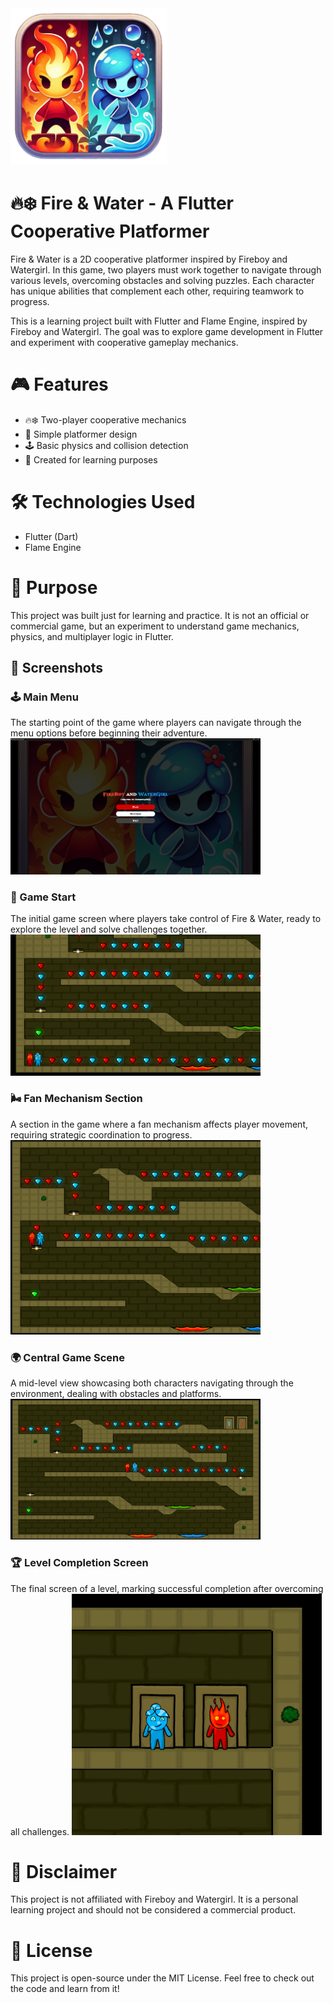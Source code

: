 <img src="/assets/images/logo/fireboy_watergirl_logo.png" alt="Logo" width="250">

# 🔥❄️ Fire & Water - A Flutter Cooperative Platformer
Fire &amp; Water is a 2D cooperative platformer inspired by Fireboy and Watergirl. In this game, two players must work together to navigate through various levels, overcoming obstacles and solving puzzles. Each character has unique abilities that complement each other, requiring teamwork to progress.

This is a learning project built with Flutter and Flame Engine, inspired by Fireboy and Watergirl. The goal was to explore game development in Flutter and experiment with cooperative gameplay mechanics.

# 🎮 Features
- 🔥❄️ Two-player cooperative mechanics
- 🎨 Simple platformer design
- 🕹️ Basic physics and collision detection
- 🎯 Created for learning purposes


# 🛠️ Technologies Used
- Flutter (Dart)
- Flame Engine

# 🎯 Purpose
This project was built just for learning and practice. It is not an official or commercial game, but an experiment to understand game mechanics, physics, and multiplayer logic in Flutter.

## 📸 Screenshots

### **🕹️ Main Menu**
The starting point of the game where players can navigate through the menu options before beginning their adventure.
<img src="/screenshots/00-main-menu.png" alt="Main Menu" width="400">

### **🚀 Game Start**
The initial game screen where players take control of Fire & Water, ready to explore the level and solve challenges together.
<img src="/screenshots/01-game-start.png" alt="Game Start" width="400">

### **🌬️ Fan Mechanism Section**
A section in the game where a fan mechanism affects player movement, requiring strategic coordination to progress.
<img src="/screenshots/02-game-fan-zone.png" alt="Fan Mechanism Section" width="400">

### **🌍 Central Game Scene**
A mid-level view showcasing both characters navigating through the environment, dealing with obstacles and platforms.
<img src="/screenshots/03-game-center-view.png" alt="Central Game Scene" width="400">

### **🏆 Level Completion Screen**
The final screen of a level, marking successful completion after overcoming all challenges.
<img src="/screenshots/04-game-finish.png" alt="Level Completion" width="400">

# 📝 Disclaimer
This project is not affiliated with Fireboy and Watergirl. It is a personal learning project and should not be considered a commercial product.

# 📜 License
This project is open-source under the MIT License. Feel free to check out the code and learn from it!
